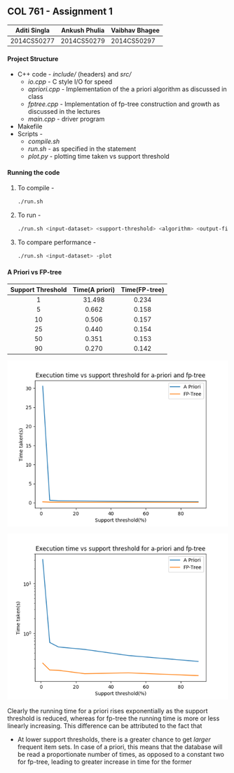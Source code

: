 ## COL 761 - Assignment 1

| Aditi Singla | Ankush Phulia | Vaibhav Bhagee |
| ------------ | ------------- | -------------- |
| 2014CS50277  | 2014CS50279   | 2014CS50297    |


#### Project Structure

* C++ code - *include/* (headers) and *src/*
  * *io.cpp* - C style I/O for speed
  * *apriori.cpp* - Implementation of the a priori algorithm as discussed in class
  * *fptree.cpp* - Implementation of fp-tree construction and growth as discussed in the lectures
  * *main.cpp* - driver program
* Makefile
* Scripts - 
  * *compile.sh*
  * *run.sh* - as specified in the statement
  * *plot.py* - plotting time taken vs support threshold



#### Running the code

1. To compile -

   ```bash
   ./run.sh
   ```

2. To run - 

   ```bash
   ./run.sh <input-dataset> <support-threshold> <algorithm> <output-file>
   ```

3. To compare performance - 

   ```bash
   ./run.sh <input-dataset> -plot
   ```



#### A Priori vs FP-tree

| Support Threshold | Time(A priori) | Time(FP-tree) |
| :---------------: | :------------: | :-----------: |
|         1         |     31.498     |     0.234     |
|         5         |     0.662      |     0.158     |
|        10         |     0.506      |     0.157     |
|        25         |     0.440      |     0.154     |
|        50         |     0.351      |     0.153     |
|        90         |     0.270      |     0.142     |

![normal](graphs/normal.png)

![log](graphs/log.png)

Clearly the running time for a priori rises exponentially as the support threshold is reduced, whereas for fp-tree the running time is more or less linearly increasing. This difference can be attributed to the fact that

* At lower support thresholds, there is a greater chance to get *larger* frequent item sets. In case of a priori, this means that the database will be read a proportionate number of times, as opposed to a constant two for fp-tree, leading to greater increase in time for the former
